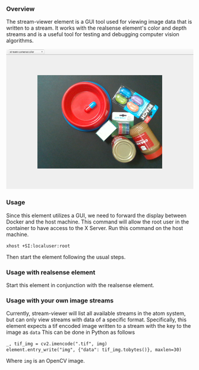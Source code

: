 ### Overview
The stream-viewer element is a GUI tool used for viewing image data that is written to a stream. 
It works with the realsense element's color and depth streams and is a useful tool for testing and debugging computer vision algorithms. 

![Inspect screenshot](assets/stream_viewer_screenshot.png)


### Usage
Since this element utilizes a GUI, we need to forward the display between Docker and the host machine.
This command will allow the root user in the container to have access to the X Server. Run this command on the host machine.
```
xhost +SI:localuser:root
```
Then start the element following the usual steps.

### Usage with realsense element
Start this element in conjunction with the realsense element.


### Usage with your own image streams
Currently, stream-viewer will list all available streams in the atom system, but can only view streams with data of a specific format. Specifically, this element expects a tif encoded image written to a stream with the key to the image as `data`
This can be done in Python as follows
```
_, tif_img = cv2.imencode(".tif", img)
element.entry_write("img", {"data": tif_img.tobytes()}, maxlen=30)
```
Where `img` is an OpenCV image.
